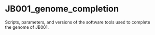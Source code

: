 # JB001_genome_completion
Scripts, parameters, and versions of the software tools used to complete the genome of JB001.
